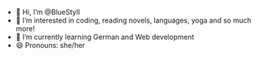 - 👋 Hi, I’m @BlueStyll
- 👀 I’m interested in coding, reading novels, languages, yoga and so much more!
- 🌱 I’m currently learning German and Web development
- 😄 Pronouns: she/her

<!---
BlueStyll/BlueStyll is a ✨ special ✨ repository because its `README.md` (this file) appears on your GitHub profile.
You can click the Preview link to take a look at your changes.
--->
